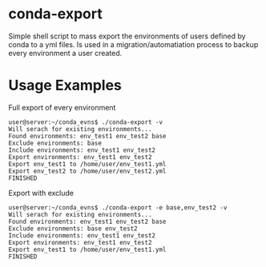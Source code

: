 # conda-export
Simple shell script to mass export the environments of users defined by conda to a yml files. Is used in a migration/automatiation process to backup every environment a user created.


# Usage Examples 

Full export of every environment 
```
user@server:~/conda_evns$ ./conda-export -v
Will serach for existing environments...
Found environments: env_test1 env_test2 base
Exclude environments: base
Include environments: env_test1 env_test2
Export environments: env_test1 env_test2
Export env_test1 to /home/user/env_test1.yml
Export env_test2 to /home/user/env_test2.yml
FINISHED
```

Export with exclude

```
user@server:~/conda_evns$ ./conda-export -e base,env_test2 -v
Will serach for existing environments...
Found environments: env_test1 env_test2 base
Exclude environments: base env_test2
Include environments: env_test1 env_test2
Export environments: env_test1 env_test2
Export env_test1 to /home/user/env_test1.yml
FINISHED
```
